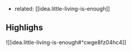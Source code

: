 
- related: [[idea.little-living-is-enough]]

## Highlighs

![[idea.little-living-is-enough#^cwge8fz04hc4]]